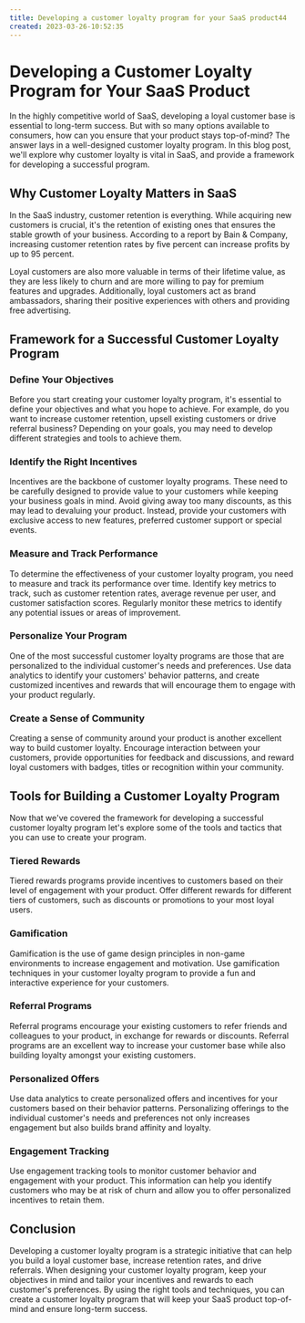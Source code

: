 ```yaml
---
title: Developing a customer loyalty program for your SaaS product44
created: 2023-03-26-10:52:35
---
```


# Developing a Customer Loyalty Program for Your SaaS Product

In the highly competitive world of SaaS, developing a loyal customer base is essential to long-term success. But with so many options available to consumers, how can you ensure that your product stays top-of-mind? The answer lays in a well-designed customer loyalty program. In this blog post, we'll explore why customer loyalty is vital in SaaS, and provide a framework for developing a successful program.

## Why Customer Loyalty Matters in SaaS

In the SaaS industry, customer retention is everything. While acquiring new customers is crucial, it's the retention of existing ones that ensures the stable growth of your business. According to a report by Bain & Company, increasing customer retention rates by five percent can increase profits by up to 95 percent.

Loyal customers are also more valuable in terms of their lifetime value, as they are less likely to churn and are more willing to pay for premium features and upgrades. Additionally, loyal customers act as brand ambassadors, sharing their positive experiences with others and providing free advertising.

## Framework for a Successful Customer Loyalty Program

### Define Your Objectives

Before you start creating your customer loyalty program, it's essential to define your objectives and what you hope to achieve. For example, do you want to increase customer retention, upsell existing customers or drive referral business? Depending on your goals, you may need to develop different strategies and tools to achieve them.

### Identify the Right Incentives

Incentives are the backbone of customer loyalty programs. These need to be carefully designed to provide value to your customers while keeping your business goals in mind. Avoid giving away too many discounts, as this may lead to devaluing your product. Instead, provide your customers with exclusive access to new features, preferred customer support or special events.

### Measure and Track Performance

To determine the effectiveness of your customer loyalty program, you need to measure and track its performance over time. Identify key metrics to track, such as customer retention rates, average revenue per user, and customer satisfaction scores. Regularly monitor these metrics to identify any potential issues or areas of improvement.

### Personalize Your Program

One of the most successful customer loyalty programs are those that are personalized to the individual customer's needs and preferences. Use data analytics to identify your customers' behavior patterns, and create customized incentives and rewards that will encourage them to engage with your product regularly.

### Create a Sense of Community

Creating a sense of community around your product is another excellent way to build customer loyalty. Encourage interaction between your customers, provide opportunities for feedback and discussions, and reward loyal customers with badges, titles or recognition within your community.

## Tools for Building a Customer Loyalty Program

Now that we've covered the framework for developing a successful customer loyalty program let's explore some of the tools and tactics that you can use to create your program.

### Tiered Rewards

Tiered rewards programs provide incentives to customers based on their level of engagement with your product. Offer different rewards for different tiers of customers, such as discounts or promotions to your most loyal users.

### Gamification

Gamification is the use of game design principles in non-game environments to increase engagement and motivation. Use gamification techniques in your customer loyalty program to provide a fun and interactive experience for your customers.

### Referral Programs

Referral programs encourage your existing customers to refer friends and colleagues to your product, in exchange for rewards or discounts. Referral programs are an excellent way to increase your customer base while also building loyalty amongst your existing customers.

### Personalized Offers

Use data analytics to create personalized offers and incentives for your customers based on their behavior patterns. Personalizing offerings to the individual customer's needs and preferences not only increases engagement but also builds brand affinity and loyalty.

### Engagement Tracking

Use engagement tracking tools to monitor customer behavior and engagement with your product. This information can help you identify customers who may be at risk of churn and allow you to offer personalized incentives to retain them.

## Conclusion

Developing a customer loyalty program is a strategic initiative that can help you build a loyal customer base, increase retention rates, and drive referrals. When designing your customer loyalty program, keep your objectives in mind and tailor your incentives and rewards to each customer's preferences. By using the right tools and techniques, you can create a customer loyalty program that will keep your SaaS product top-of-mind and ensure long-term success.
